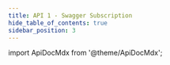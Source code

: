 ```yaml
---
title: API 1 - Swagger Subscription
hide_table_of_contents: true
sidebar_position: 3
---
```


import ApiDocMdx from '@theme/ApiDocMdx';

<ApiDocMdx id="subscription" />